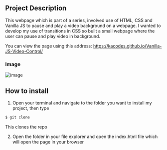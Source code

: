 ## Project Description

This webpage which is part of a series, involved use of HTML, CSS and Vanilla JS to pause and play a video background on a webpage. I wanted to develop my use of transitions in CSS so built a small webpage where the user can pause and play video in background. 

You can view the page using this address:
https://kacodes.github.io/Vanilla-JS-Video-Control/ 

### Image

![image](https://user-images.githubusercontent.com/61561703/232024246-c78c9adb-b12b-441b-8174-82a218999136.png)

## How to install  

1) Open your terminal and navigate to the folder you want to install my project, then type

```bash
$ git clone 
```
  This clones the repo
  
2) Open the folder in your file explorer and open the index.html file which will open the page in your browser
  
